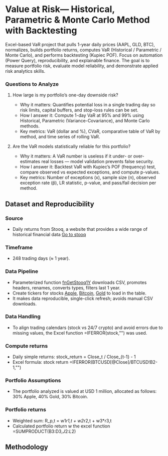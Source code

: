# Value at Risk— Historical, Parametric & Monte Carlo Method with Backtesting
Excel-based VaR project that pulls 1-year daily prices (AAPL, GLD, BTC), normalizes, builds portfolio returns, computes VaR (Historical / Parametric / Monte Carlo), and performs backtesting (Kupiec POF). Focus on automation (Power Query), reproducibility, and explainable finance.
The goal is to measure portfolio risk, evaluate model reliability, and demonstrate applied risk analytics skills.

### Questions to Analyze

1) How large is my portfolio’s one-day downside risk?
   - Why it matters: Quantifies potential loss in a single trading day so risk limits, capital buffers, and stop-loss rules can be set.
   - How I answer it: Compute 1-day VaR at 95% and 99% using Historical, Parametric (Variance-Covariance), and Monte Carlo methods.
   - Key metrics: VaR (dollar and %), CVaR, comparative table of VaR by method, and time series of rolling VaR.

2) Are the VaR models statistically reliable for this portfolio?
   - Why it matters: A VaR number is useless if it under- or over-estimates real losses — model validation prevents false security.
   - How I answer it: Backtest VaR with Kupiec’s POF (frequency) test, compare observed vs expected exceptions, and compute p-values.
   - Key metrics: Number of exceptions (x), sample size (n), observed exception rate (p̂), LR statistic, p-value, and pass/fail decision per method.
  
## Dataset and Reproducibility

### Source

   - Daily returns from Stooq, a website that provides a wide range of historical financial data [Go to stooq](https://stooq.com/)

### Timeframe

   - 248 trading days (≈ 1 year).    

### Data Pipeline

   - Parameterized function [fnGetStooq1Y](code/fnGetStooq1Y.pq) downloads CSV, promotes headers, renames, converts types, filters last 1 year.
   - Create tickers for stocks [Apple](code/AAPL.US), [Bitcoin](code/BTCUSD), [Gold](code/XAUUSD) to load in the table.
   - It makes data reproducible, single-click refresh; avoids manual CSV downloads.

### Data Handling
   - To align trading calendars (stock vs 24/7 crypto) and avoid errors due to missing values, the Excel function =IFERROR(stock,"") was used.


### Compute returns

   - Daily simple returns: stock_return = Close_t / Close_{t-1} - 1
   - Excel formula: stock return =IFERROR(BTCUSD[@Close]/BTCUSD!B2-1,"")

### Portfolio Assumptions

   - The portfolio analyzed is valued at USD 1 million, allocated as follows: 30% Apple, 40% Gold, 30% Bitcoin.

### Portfolio returns

   - Weighted sum: R_p,t = w1*r1,t + w2*r2,t + w3*r3,t
   - Calculated portfolio return w the excel function =SUMPRODUCT(B3:D3,$J$2:$L$2)

## Methodology
      


 

